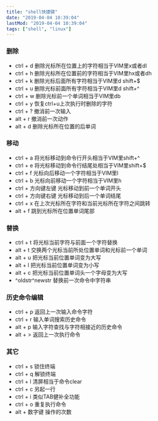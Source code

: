 ```yaml
---
title: "shell快捷键"
date: "2019-04-04 10:39:04"
lastMod: "2019-04-04 10:39:04"
tags: ["shell", "linux"]
---
```


### 删除
- ctrl + d      删除光标所在位置上的字符相当于VIM里x或者dl
- ctrl + h      删除光标所在位置前的字符相当于VIM里hx或者dh
- ctrl + k      删除光标后面所有字符相当于VIM里d shift+$
- ctrl + u      删除光标前面所有字符相当于VIM里d shift+^
- ctrl + w      删除光标前一个单词相当于VIM里db
- ctrl + y      恢复ctrl+u上次执行时删除的字符
- ctrl + ?      撤消前一次输入
- alt  + r      撤消前一次动作
- alt  + d     删除光标所在位置的后单词

### 移动
- ctrl + a      将光标移动到命令行开头相当于VIM里shift+^
- ctrl + e      将光标移动到命令行结尾处相当于VIM里shift+$
- ctrl + f      光标向后移动一个字符相当于VIM里l
- ctrl + b      光标向前移动一个字符相当于VIM里h
- ctrl + 方向键左键    光标移动到前一个单词开头
- ctrl + 方向键右键    光标移动到后一个单词结尾
- ctrl + x       在上次光标所在字符和当前光标所在字符之间跳转
- alt  + f      跳到光标所在位置单词尾部

### 替换
- ctrl + t       将光标当前字符与前面一个字符替换
- alt  + t     交换两个光标当前所处位置单词和光标前一个单词
- alt  + u     把光标当前位置单词变为大写
- alt  + l      把光标当前位置单词变为小写
- alt  + c      把光标当前位置单词头一个字母变为大写
- ^oldstr^newstr    替换前一次命令中字符串   

### 历史命令编辑
- ctrl + p   返回上一次输入命令字符
- ctrl + r       输入单词搜索历史命令
- alt  + p     输入字符查找与字符相接近的历史命令
- alt  + >     返回上一次执行命令

### 其它
- ctrl + s      锁住终端
- ctrl + q      解锁终端
- ctrl + l        清屏相当于命令clear
- ctrl + c       另起一行
- ctrl + i       类似TAB健补全功能
- ctrl + o      重复执行命令
- alt  + 数字键  操作的次数